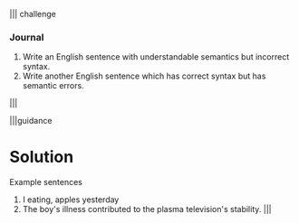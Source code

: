 ||| challenge
### Journal
1. Write an English sentence with understandable semantics but incorrect syntax. 
2. Write another English sentence which has correct syntax but has semantic errors.

|||

|||guidance
# Solution
Example sentences
1.  I eating, apples yesterday
2. The boy's illness contributed to the plasma television's stability.
|||

